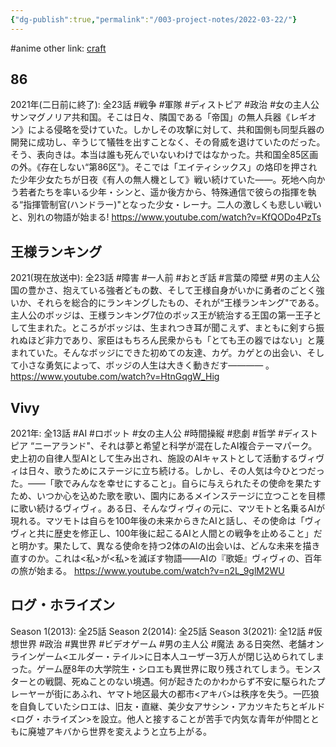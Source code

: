 ```yaml
---
{"dg-publish":true,"permalink":"/003-project-notes/2022-03-22/"}
---
```


#anime 
other link: [craft](craftdocs://open?blockId=FA026F06-E7FB-47E9-8D24-F7AB316DFDF2&spaceId=69224a07-dc37-40ea-1bc1-b6a790e01611)

## 86
2021年(二日前に終了): 全23話
#戦争 #軍隊 #ディストピア #政治 #女の主人公
サンマグノリア共和国。そこは日々、隣国である「帝国」の無人兵器《レギオン》による侵略を受けていた。しかしその攻撃に対して、共和国側も同型兵器の開発に成功し、辛うじて犠牲を出すことなく、その脅威を退けていたのだった。そう、表向きは。本当は誰も死んでいないわけではなかった。共和国全85区画の外。《存在しない“第86区"》。そこでは「エイティシックス」の烙印を押された少年少女たちが日夜《有人の無人機として》戦い続けていた――。死地へ向かう若者たちを率いる少年・シンと、遥か後方から、特殊通信で彼らの指揮を執る“指揮管制官(ハンドラー)"となった少女・レーナ。二人の激しくも悲しい戦いと、別れの物語が始まる!
https://www.youtube.com/watch?v=KfQODo4PzTs

## 王様ランキング
2021(現在放送中): 全23話
#障害 #一人前 #おとぎ話 #言葉の障壁 #男の主人公
国の豊かさ、抱えている強者どもの数、そして王様自身がいかに勇者のごとく強いか、それらを総合的にランキングしたもの、それが“王様ランキング"である。主人公のボッジは、王様ランキング7位のボッス王が統治する王国の第一王子として生まれた。ところがボッジは、生まれつき耳が聞こえず、まともに剣すら振れぬほど非力であり、家臣はもちろん民衆からも「とても王の器ではない」と蔑まれていた。そんなボッジにできた初めての友達、カゲ。カゲとの出会い、そして小さな勇気によって、ボッジの人生は大きく動きだす———— 。
https://www.youtube.com/watch?v=HtnGqgW_Hig

## Vivy
2021年: 全13話
#AI #ロボット #女の主人公 #時間操縦 #悲劇 #哲学 #ディストピア
“ニーアランド"、それは夢と希望と科学が混在したAI複合テーマパーク。史上初の自律人型AIとして生み出され、施設のAIキャストとして活動するヴィヴィは日々、歌うためにステージに立ち続ける。しかし、その人気は今ひとつだった。――「歌でみんなを幸せにすること」。自らに与えられたその使命を果たすため、いつか心を込めた歌を歌い、園内にあるメインステージに立つことを目標に歌い続けるヴィヴィ。ある日、そんなヴィヴィの元に、マツモトと名乗るAIが現れる。マツモトは自らを100年後の未来からきたAIと話し、その使命は「ヴィヴィと共に歴史を修正し、100年後に起こるAIと人間との戦争を止めること」だと明かす。果たして、異なる使命を持つ2体のAIの出会いは、どんな未来を描き直すのか。これは<私>が<私>を滅ぼす物語――AIの『歌姫』ヴィヴィの、百年の旅が始まる。
https://www.youtube.com/watch?v=n2L_9glM2WU

## ログ・ホライズン
Season 1(2013): 全25話
Season 2(2014): 全25話
Season 3(2021): 全12話
#仮想世界 #政治 #異世界 #ビデオゲーム #男の主人公 #魔法
ある日突然、老舗オンラインゲーム<エルダー・テイル>に日本人ユーザー3万人が閉じ込められてしまった。ゲーム歴8年の大学院生・シロエも異世界に取り残されてしまう。モンスターとの戦闘、死ぬことのない境遇。何が起きたのかわからず不安に駆られたプレーヤーが街にあふれ、ヤマト地区最大の都市<アキバ>は秩序を失う。一匹狼を自負していたシロエは、旧友・直継、美少女アサシン・アカツキたちとギルド<ログ・ホライズン>を設立。他人と接することが苦手で内気な青年が仲間とともに廃墟アキバから世界を変えようと立ち上がる。